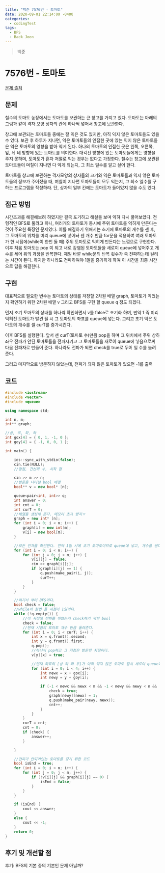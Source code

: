 ```yaml
---
title: "백준 7576번 - 토마토"
date: 2020-09-01 22:14:00 -0400
categories: 
  - codingTest
tags:
  - BFS
  - Baek Joon
---
```


> 백준 

7576번 - 토마토
=============
 
[문제 출처](https://www.acmicpc.net/problem/7576)
## 문제
철수의 토마토 농장에서는 토마토를 보관하는 큰 창고를 가지고 있다. 토마토는 아래의 그림과 같이 격자 모양 상자의 칸에 하나씩 넣어서 창고에 보관한다. 

창고에 보관되는 토마토들 중에는 잘 익은 것도 있지만, 아직 익지 않은 토마토들도 있을 수 있다. 보관 후 하루가 지나면, 익은 토마토들의 인접한 곳에 있는 익지 않은 토마토들은 익은 토마토의 영향을 받아 익게 된다. 하나의 토마토의 인접한 곳은 왼쪽, 오른쪽, 앞, 뒤 네 방향에 있는 토마토를 의미한다. 대각선 방향에 있는 토마토들에게는 영향을 주지 못하며, 토마토가 혼자 저절로 익는 경우는 없다고 가정한다. 철수는 창고에 보관된 토마토들이 며칠이 지나면 다 익게 되는지, 그 최소 일수를 알고 싶어 한다.

토마토를 창고에 보관하는 격자모양의 상자들의 크기와 익은 토마토들과 익지 않은 토마토들의 정보가 주어졌을 때, 며칠이 지나면 토마토들이 모두 익는지, 그 최소 일수를 구하는 프로그램을 작성하라. 단, 상자의 일부 칸에는 토마토가 들어있지 않을 수도 있다.

## 접근 방법 
시간초과를 해결해보려 하였지만 결국 포기하고 해설을 보며 익혀 다시 풀어보았다.
전형적인 BFS로 풀려고 하니, 여러개의 토마토가 동시에 주위 토마토를 익히게 만든다는 것이 주요한 특징인 문제였다.
이를 해결하기 위해서는 초기에 토마토의 개수를 센 후, 그 토마토의 위치를 미리 queue에 넣어놔 
센 개수 만큼 for문을 적용하여 여러 토마토가 한 시점에(while이 한번 돌 때) 주위 토마토로 익히게 만든다는 느낌으로 구현한다.
이후 처음 토마토는 pop 이 되고 새로 감염된 토마토들을 새로이 queue에 넣어주고 개수를 세어 위의 과정을 반복한다.
제일 바깥 while문의 반복 횟수가 즉 전파하는데 걸리는 시간이 된다. 하지만 하나라도 전파하여야 1일을 증가하게 하여 이 시간을 최종 시간으로 답을 해결한다.

## 구현
대표적으로 필요한 변수는 토마토의 상태를 저장할 2차원 배열 graph, 토마토가 익었는지 확인하기 위한 2차원 배열 v
그리고 BFS를 구현 할 queue q 정도 되겠다.

먼저 초기 토마토의 상태를 하나씩 확인하면서 v를 false로 초기화 하며, 만약 1 즉 미리 익혀진 토마토가 발견 될 시
그 토마토의 좌표를 queue에 넣는다. 그리고 초기 익은 토마토의 개수를 셀 curT를 증가시킨다.

이후 BFS를 실행한다.
앞서 센 curT(토마토 수)만큼 pop을 하며 그 위치에서 주위 상하좌우 전파가 안된 토마토들을 전파시키고 
그 토마토들을 새로이 queue에 넣음으로써 다음 전파자로 만들어 준다.
하나라도 전파가 되면 check를 true로 두어 일 수를 늘려준다.

그리고 마지막으로 방문하지 않았는데, 전파가 되지 않은 토마토가 있으면 -1를 출력

## 코드 
```c++
#include <iostream>
#include <vector>
#include <queue>

using namespace std;

int n, m;
int** graph;

//상, 우, 좌, 하
int gox[4] = { 0, 1, -1, 0 };
int goy[4] = { -1, 0, 0, 1 };

int main() {

	ios::sync_with_stdio(false);
	cin.tie(NULL);
	//정점, 간선의 수, 시작 점

	cin >> m >> n;
	//방문을 나타낼 bool 배열
	bool** v = new bool* [n];

	queue<pair<int, int>> q;
	int answer = 0;
	int cnt = 0;
	int curT = 0;
	//배열을 생성해 준다. 메모리 초과 방지ㅠ
	graph = new int* [n];
	for (int i = 0; i < n; i++) {
		graph[i] = new int[m];
		v[i] = new bool[m];
	}

	//모든 인자를 확인한다. 만약 1일 시에 초기 토마토이므로 queue에 넣고, 개수를 센다.
	for (int i = 0; i < n; i++) {
		for (int j = 0; j < m; j++) {
			v[i][j] = false;
			cin >> graph[i][j];
			if (graph[i][j] == 1) {
				q.push(make_pair(i, j));
				curT++;
			}
		}
	}

	//여기서 부터 BFS이다.
	bool check = false;
	//while이 한번 돌 시점이 1일이다.
	while (!q.empty()) {
		//이 시점에 전파를 하였는지 check하기 위한 bool
		check = false;
		//현재 시점의 토마토 개수 만큼 돌려준다.
		for (int i = 0; i < curT; i++) {
			int x = q.front().second;
			int y = q.front().first;
			q.pop();
			//하나씩 pop하고 그 지점은 방문한 지점이다.
			v[y][x] = true;

			//현재 좌표의 [상 하 좌 우]가 아직 익지 않은 토마토 일시 새로이 queue에 넣고, 개수를 센다.
			for (int i = 0; i < 4; i++) {
				int newx = x + gox[i];
				int newy = y + goy[i];

				if (-1 < newx && newx < m && -1 < newy && newy < n && !v[newy][newx] && graph[newy][newx] == 0) {
					check = true;
					graph[newy][newx] = 1;
					q.push(make_pair(newy, newx));
					cnt++;
				}
			}
		}
		curT = cnt;
		cnt = 0;
		if (check) {
			answer++;
		}

	}

	//전파가 안되어있는 토마토를 찾기 위한 코드
	bool isEnd = true;
	for (int i = 0; i < n; i++) {
		for (int j = 0; j < m; j++) {
			if (!v[i][j] && graph[i][j] == 0) {
				isEnd = false;
			}
		}
	}

	if (isEnd) {
		cout << answer;
	}
	else {
		cout << -1;
	}
	return 0;
}
```

## 후기 및 개선할 점

후기:
BFS의 기본 중의 기본인 문제 아닐까?